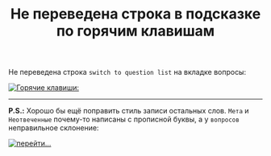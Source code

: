 ﻿---
title: "Не переведена строка в подсказке по горячим клавишам"
se.owner.user_id: 339283
se.owner.display_name: "nomnoms12"
se.owner.link: "https://ru.meta.stackoverflow.com/users/339283/nomnoms12"
se.link: "https://ru.meta.stackoverflow.com/questions/11691/%d0%9d%d0%b5-%d0%bf%d0%b5%d1%80%d0%b5%d0%b2%d0%b5%d0%b4%d0%b5%d0%bd%d0%b0-%d1%81%d1%82%d1%80%d0%be%d0%ba%d0%b0-%d0%b2-%d0%bf%d0%be%d0%b4%d1%81%d0%ba%d0%b0%d0%b7%d0%ba%d0%b5-%d0%bf%d0%be-%d0%b3%d0%be%d1%80%d1%8f%d1%87%d0%b8%d0%bc-%d0%ba%d0%bb%d0%b0%d0%b2%d0%b8%d1%88%d0%b0%d0%bc"
se.question_id: 11691
se.post_type: question
---
<p>Не переведена строка <code>switch to question list</code> на вкладке вопросы:</p>
<p><a href="https://i.stack.imgur.com/Itw5n.png" rel="nofollow noreferrer"><img src="https://i.stack.imgur.com/Itw5n.png" alt="Горячие клавиши:" /></a></p>
<hr>
<p><strong>P.S.:</strong> Хорошо бы ещё поправить стиль записи остальных слов. <code>Мета</code> и <code>Неотвеченные</code> почему-то написаны с прописной буквы, а у <code>вопросов</code> неправильное склонение:</p>
<p><a href="https://i.stack.imgur.com/0gzfm.png" rel="nofollow noreferrer"><img src="https://i.stack.imgur.com/0gzfm.png" alt="перейти..." /></a></p>
